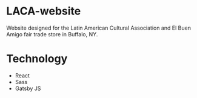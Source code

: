# LACA-website
Website designed for the Latin American Cultural Association and El Buen Amigo fair trade store in Buffalo, NY.

# Technology
* React
* Sass
* Gatsby JS
